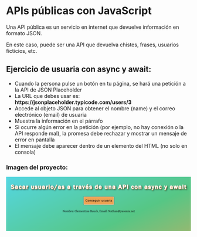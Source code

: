 <h1>APIs públicas con JavaScript</h1>

<p>Una API pública es un servicio en internet que devuelve información en formato JSON.</p>
<p>En este caso, puede ser una API que devuelva chistes, frases, usuarios ficticios, etc.</p>

<h2>Ejercicio de usuaria con async y await:</h2>

<ul>
    <li>Cuando la persona pulse un botón en tu página, se hará una petición a la API de JSON Placeholder</li>
    <li>La URL que debes usar es: <b>https://jsonplaceholder.typicode.com/users/3</b></li>
    <li>Accede al objeto JSON para obtener el nombre (name) y el correo electrónico (email) de usuaria</li>
    <li>Muestra la información en el párrafo</li>
    <li>Si ocurre algún error en la petición (por ejemplo, no hay conexión o la API responde mal), la promesa debe rechazar y mostrar un mensaje de error en pantalla</li>
    <li>El mensaje debe aparecer dentro de un elemento del HTML (no solo en consola)</li>
</ul>
<h3>Imagen del proyecto:</h3>
<img src="portada.png" alt="Programa que muestra un nombre e email de usuaria">